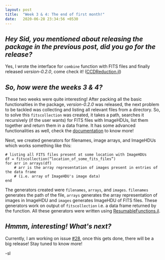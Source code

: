 ```yaml
---
layout: post
title:  "Week 3 & 4: The end of first month!"
date:   2020-06-28 23:34:56 +0530
---
```


## *Hey Sid, you mentioned about releasing the package in the previous post, did you go for the release?*

Yes, I wrote the interface for `combine` function with FITS files and finally released *version-0.2.0*, come check it! ([CCDReduction.jl](https://github.com/JuliaAstro/CCDReduction.jl))

## *So, how were the weeks 3 & 4?*

These two weeks were quite interesting! After packing all the basic functionalties in the package, *version-0.2.0* was released, the next problem to be tackled was collecting and listing all relevant files from a directory. So, to solve this `fitscollection` was created, it takes a path, searches it recursively (if the user wants) for FITS files with ImageHDUs, list them together and return them in a data frame. It has some advanced functionalities as well, check the [documentation](https://juliaastro.github.io/CCDReduction.jl/dev/api/#CCDReduction.fitscollection-Tuple{String}) to know more!

Next, we created generators for filenames, image arrays, and ImageHDUs which works something like this:
```
# listing all FITS files present at some location with ImageHDUs
df = fitscollection(“location_of_some_fits_files”)
for arr in arrays(df)
    # arr is the array representation of images present in entries of the data frame
    # (i.e. array of ImageHDU's image data)
end
```
The generators created were `filenames`, `arrays`, and `images`. `filenames` generates the path of the file, `arrays` generates the array representation of images in ImageHDU and `images` generates ImageHDU of FITS files. These generators work on output of `fitscollection` i.e. a data frame returned by the function. All these generators were written using [ResumableFunctions.jl](https://github.com/BenLauwens/ResumableFunctions.jl).

## *Hmmm, interesting! What's next?*

Currently, I am working on issue [#28](https://github.com/JuliaAstro/CCDReduction.jl/issues/28), once this gets done, there will be a big release! Stay tuned to know more!

-sl
